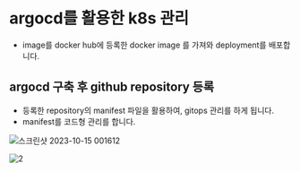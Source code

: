 # argocd를 활용한 k8s 관리 
- image를 docker hub에 등록한 docker image 를 가져와 deployment를 배포합니다.

## argocd 구축 후 github repository 등록
- 등록한 repository의 manifest 파일을 활용하여, gitops 관리를 하게 됩니다. 
- manifest를 코드형 관리를 합니다.

![스크린샷 2023-10-15 001612](https://github.com/jominjun94/EKS-Project/assets/72008472/00ced6ba-8f5d-4340-91d8-a136c9540d6a)

![2](https://github.com/jominjun94/EKS-Project/assets/72008472/f4b1dfe5-eb92-484f-aee4-5885f18d787c)
